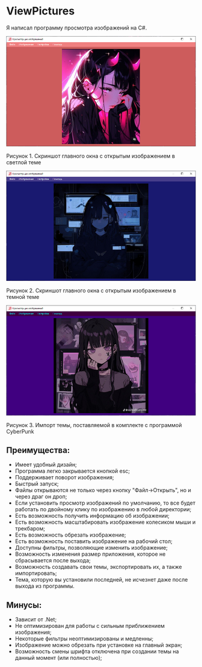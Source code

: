 # ViewPictures

Я написал программу просмотра изображений на C#.

![image](Image/image-light.png)

Рисунок 1. Скриншот главного окна с открытым изображением в светлой теме

![image](Image/image-black.png)

Рисунок 2. Скриншот главного окна с открытым изображением в темной теме

![image](Image/image-cyberpunk.png)

Рисунок 3. Импорт темы, поставляемой в комплекте с программой CyberPunk

## Преимущества:
+ Имеет удобный дизайн;
+ Программа легко закрывается кнопкой esc;
+ Поддерживает поворот изображения;
+ Быстрый запуск;
+ Файлы открываются не только через кнопку "Файл->Открыть", но и через драг он дроп;
+ Если установить просмотр изображений по умолчанию, то все будет работать по двойному клику по изображению в любой директории;
+ Есть возможность получить информацию об изображении;
+ Есть возможность масштабировать изображение колесиком мыши и трекбаром;
+ Есть возможность обрезать изображение;
+ Есть возможность поставить изображение на рабочий стол;
+ Доступны фильтры, позволяющие изменить изображение;
+ Возможность изменения размер приложения, которое не сбрасывается после выхода;
+ Возможность создавать свои темы, экспортировать их, а также импортировать;
+ Тема, которую вы установили последней, не исчезнет даже после выхода из программы.

## Минусы:
- Зависит от .Net;
- Не оптимизирован для работы с сильным приближением изображения;
- Некоторые фильтры неоптимизированы и медленны;
- Изображение можно обрезать при установке на главный экран;
- Возможность смены шрифта отключена при создании темы на данный момент (или полностью);
